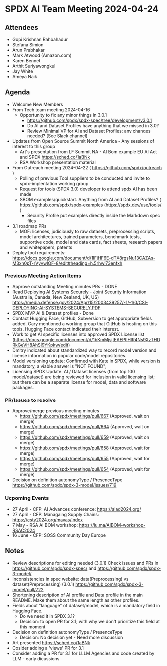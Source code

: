 # SPDX AI Team Meeting 2024-04-24

## Attendees

- Gopi Krishnan Rahbahadur
- Stefana Simion
- Arun Prabhakar
- Mark Atwood (Amazon.com)
- Karen Bennet
- Arthit Suriyawongkul
- Jay White
- Ameya Naik

## Agenda

- Welcome New Members
- From Tech team meeting 2024-04-16
  - Opportunity to fix any minor things in 3.0.1
    - https://github.com/spdx/spdx-spec/tree/development/v3.0.1
    - Do AI and Dataset Profiles have anything that we missed in 3.0?
    - Review Minimal VP for AI and Dataset Profiles; any changes needed? (See Slack channel)
- Updates from Open Source Summit North America  - Any sessions of interest to this group
  - Art's presentation from LF Summit NA - AI Bom example EU AI Act and SPDX
    https://sched.co/1aBNk
  - RSA Workshop presentation material
- From Outreach meeting 2024-04-22 ( https://github.com/spdx/outreach )
  - Polling of previous Tool suppliers to be conducted and invite to spdx-implentation working group
  - Request for tools (SPDX 3.0) developer to attend spdx AI has been made
  - SBOM examples/quickstart. Anything from AI and Dataset Profiles? ( https://github.com/spdx/spdx-examples (https://spdx.dev/use/tools/ )
    - Security Profile put examples directly inside the Markdown spec files
- 3.1 roadmap  PRs
  - MOF: licenses, judiciously to raw datasets, preprocessing scripts,
    model architectures, trained parameters, benchmark tests,
    supportive code, model and data cards, fact sheets,
    research papers and whitepapers, patents
- Deploy tool requirements:
  https://docs.google.com/document/d/1lFjHF6E-dTX8rgsNu13CAZAs-M3xn0pT-rVyvwlQF-8/edit#heading=h.5rhwl73enfxh

### Previous Meeting Action Items

- Approve outstanding Meeting minutes PRs - DONE
- Read Deploying AI Systems Securely - Joint Security Information (Australia, Canada, New Zealand, UK, US)
  https://media.defense.gov/2024/Apr/15/2003439257/-1/-1/0/CSI-DEPLOYING-AI-SYSTEMS-SECURELY.PDF
- SPDX MVP AI & Dataset profiles - Done
- Contact Hugging Face, GitHub, Subversion to get appropriate fields added.
  Gary mentioned a working group that GitHub is hosting on this topis.
  Hugging Face contact indicated their interest.
- Work to get AI specific licenses into approved SPDX License list
  (https://docs.google.com/document/d/1bKmMjsjtEAEPtlHlR4Ns9XzTHDRkGeVH8AhSI9YKpkw/edit)
- Dmitry indicated about standardized way to record model version
  and license information in popular code/model repositories.
- Model versioning update: Confirmed with Kate in SPDX, while version is
  mandatory, a viable answer is "NOT FOUND";
- Licensing  SPDX Update:  AI / Dataset licenses (from top 100 model/dataset)
  are being reviewed for inclusion in valid licensing list; but there can be a
  separate license for model, data and software packages.

### PR/Issues to resolve

- Approve/merge previous meeting minutes
  - https://github.com/spdx/meetings/pull/667 (Approved, wait on merge)
  - https://github.com/spdx/meetings/pull/664 (Approved, wait on merge)
  - https://github.com/spdx/meetings/pull/659  (Approved, wait on merge)
  - https://github.com/spdx/meetings/pull/658 (Approved, wait for merge)
  - https://github.com/spdx/meetings/pull/655 (Approved, wait for merge)
  - https://github.com/spdx/meetings/pull/654 (Approved, wait for merge)
- Decision on definition autonomyType / PresenceType
  https://github.com/spdx/spdx-3-model/issues/719
  
### Ucpoming Events

- 27 April - CFP: AI Advances conference: https://aiad2024.org/
- 27 April - CFP: Managaing Supply Chains: https://csty2024.org/mavas/index
- 7 May - RSA AI BOM workshop: https://lu.ma/AIBOM-workshop-RSAC2024
- 16 June - CFP: SOSS Community Day Europe
 
## Notes

- Review descriptions for editing needed (3.0.1)
  Check issues and PRs in https://github.com/spdx/spdx-spec/
  and https://github.com/spdx/spdx-3-model/
- Inconsistencies in spec website: data(Preprocessing) vs dataset(Preprocessing) (3.0.1)
   https://github.com/spdx/spdx-3-model/pull/722
- Shortening description of AI profile and Data profile in the main README.
  Make them about the same length as other profiles.
- Fields about "language" of dataset/model, which is a mandatory field in Hugging Face.
  - Do we need it in SPDX 3.1?
  - Decision: to open PR for 3.1; with why we don't prioritize this field at this moment
- Decision on definition autonomyType / PresenceType
  - Decision: No decision yet - Need more discussion
- Art presented https://sched.co/1aBNk
- Cosider adding a 'views' PR for 3.1
- Consider adding a PR for 3.1 for LLLM Agencies and code created by LLM - early dicussions
